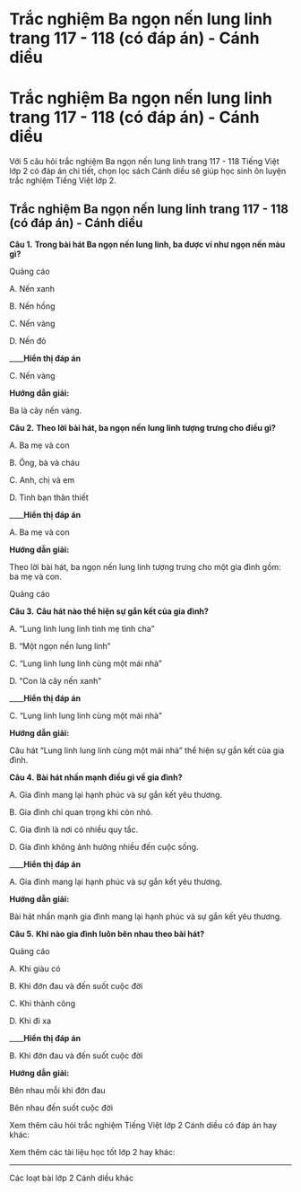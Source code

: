 # Trắc nghiệm Ba ngọn nến lung linh trang 117 - 118 (có đáp án) - Cánh diều

# Trắc nghiệm Ba ngọn nến lung linh trang 117 - 118 (có đáp án) - Cánh diều

Với 5 câu hỏi trắc nghiệm Ba ngọn nến lung linh trang 117 - 118 Tiếng Việt lớp 2 có đáp án chi tiết, chọn lọc sách Cánh diều sẽ giúp học sinh ôn luyện trắc nghiệm Tiếng Việt lớp 2.

## Trắc nghiệm Ba ngọn nến lung linh trang 117 - 118 (có đáp án) - Cánh diều

**Câu 1.** **Trong bài hát Ba ngọn nến lung linh, ba được ví như ngọn nến màu gì?**

Quảng cáo

A. Nến xanh

B. Nến hồng

C. Nến vàng

D. Nến đỏ

____**Hiển thị đáp án**

C. Nến vàng

**Hướng dẫn giải:**

Ba là cây nến vàng.

**Câu 2.** **Theo lời bài hát, ba ngọn nến lung linh tượng trưng cho điều gì?**

A. Ba mẹ và con

B. Ông, bà và cháu

C. Anh, chị và em

D. Tình bạn thân thiết

____**Hiển thị đáp án**

A. Ba mẹ và con

**Hướng dẫn giải:**

Theo lời bài hát, ba ngọn nến lung linh tượng trưng cho một gia đình gồm: ba mẹ và con.

Quảng cáo

**Câu 3.** **Câu hát nào thể hiện sự gắn kết của gia đình?**

A. “Lung linh lung linh tình mẹ tình cha”

B. “Một ngọn nến lung linh”

C. “Lung linh lung linh cùng một mái nhà”

D. “Con là cây nến xanh”

____**Hiển thị đáp án**

C. “Lung linh lung linh cùng một mái nhà”

**Hướng dẫn giải:**

Câu hát “Lung linh lung linh cùng một mái nhà” thể hiện sự gắn kết của gia đình.

**Câu 4.** **Bài hát nhấn mạnh điều gì về gia đình?**

A. Gia đình mang lại hạnh phúc và sự gắn kết yêu thương.

B. Gia đình chỉ quan trọng khi còn nhỏ.

C. Gia đình là nơi có nhiều quy tắc.

D. Gia đình không ảnh hưởng nhiều đến cuộc sống.

____**Hiển thị đáp án**

A. Gia đình mang lại hạnh phúc và sự gắn kết yêu thương.

**Hướng dẫn giải:**

Bài hát nhấn mạnh gia đình mang lại hạnh phúc và sự gắn kết yêu thương.

**Câu 5.** **Khi nào gia đình luôn bên nhau theo bài hát?**

Quảng cáo

A. Khi giàu có

B. Khi đớn đau và đến suốt cuộc đời

C. Khi thành công

D. Khi đi xa

____**Hiển thị đáp án**

B. Khi đớn đau và đến suốt cuộc đời

**Hướng dẫn giải:**

Bên nhau mỗi khi đớn đau 

Bên nhau đến suốt cuộc đời

Xem thêm câu hỏi trắc nghiệm Tiếng Việt lớp 2 Cánh diều có đáp án hay khác:

Xem thêm các tài liệu học tốt lớp 2 hay khác:

* * *

Các loạt bài lớp 2 Cánh diều khác
